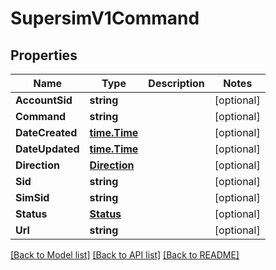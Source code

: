 # SupersimV1Command

## Properties

Name | Type | Description | Notes
------------ | ------------- | ------------- | -------------
**AccountSid** | **string** |  | [optional] 
**Command** | **string** |  | [optional] 
**DateCreated** | [**time.Time**](time.Time.md) |  | [optional] 
**DateUpdated** | [**time.Time**](time.Time.md) |  | [optional] 
**Direction** | [**Direction**](direction.md) |  | [optional] 
**Sid** | **string** |  | [optional] 
**SimSid** | **string** |  | [optional] 
**Status** | [**Status**](status.md) |  | [optional] 
**Url** | **string** |  | [optional] 

[[Back to Model list]](../README.md#documentation-for-models) [[Back to API list]](../README.md#documentation-for-api-endpoints) [[Back to README]](../README.md)


